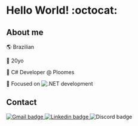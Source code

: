 # Hello World! :octocat:

## About me

🌎 Brazilian

🎂 20yo

💼 C# Developer @ Ploomes

🎯 Focused on <img alt=".NET" src="https://img.shields.io/badge/-.NET-512BD4?style=flat-square&logo=.net&logoColor=white" /> development

## Contact

<p>
  <a target="_blank" href="mailto:vassao.dev@gmail.com?subject=[GitHub]">
    <img alt="Gmail badge" src="https://img.shields.io/badge/-vassao.dev@gmail.com-D14836?style=flat-square&logo=Gmail&logoColor=white" />
  </a>
  <a target="_blank" href="https://www.linkedin.com/in/vinicius-vassao/">
    <img alt="Linkedin badge" src="https://img.shields.io/badge/-Vinicius%20Vassão-0077B5?style=flat-square&logo=Linkedin&logoColor=white&link=https://www.linkedin.com/in/vinicius-vassao/" />
  </a>
  <img alt="Discord badge" src="https://img.shields.io/badge/-Vassoura%238230-7289DA?style=flat-square&logo=discord&logoColor=white" />
</p>
